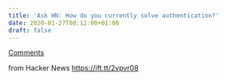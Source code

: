 ```yaml
---
title: 'Ask HN: How do you currently solve authentication?'
date: 2020-01-27T08:12:00+01:00
draft: false
---
```


[Comments](https://news.ycombinator.com/item?id=22157166)  
  
from Hacker News https://ift.tt/2vpvr08